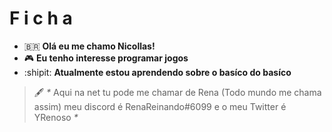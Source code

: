 #  F i c h a
-  :brazil: **Olá eu me chamo Nicollas!**
- :video_game: **Eu tenho interesse programar jogos**
- :shipit: **Atualmente estou aprendendo sobre o basíco do basíco** 

> 🖋️  _*_ Aqui na net tu pode me chamar de Rena (Todo mundo me chama assim) meu discord é RenaReinando#6099 e o meu Twitter é YRenoso _*_

<!---
zzrenaNicollas30/zzrenaNicollas30 is a ✨ special ✨ repository because its `README.md` (this file) appears on your GitHub profile.
You can click the Preview link to take a look at your changes.
--->
